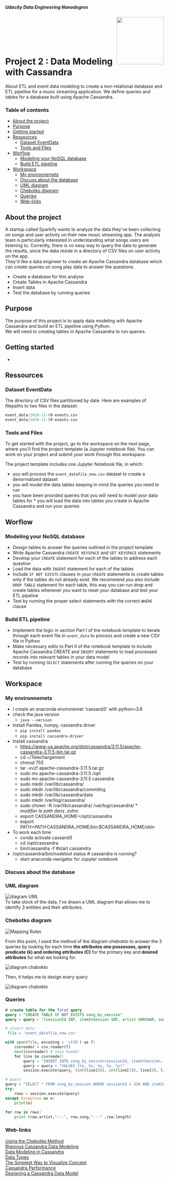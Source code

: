 ##### Udacity Data Engineering Nanodegree
  

<img alt="" align="right" width="150" height="150" src = "./image/cassandraLogo.png" title = "cassandra logo" alt = "Cassandra logo"> 
</br>
</br>
</br>
</br>
</br>

# Project 2 : Data Modeling with Cassandra

About ETL and event data modeling to create a non-relational database and ETL pipeline for a music streaming application. We define queries and tables for a database built using Apache Cassandra.  


### Table of contents

   - [About the project](#about-the-project)
   - [Purpose](#purpose)
   - [Getting started](#getting-started)
   - [Ressources](#ressources)
       - [Dataset EventData](#dataset-eventdata)
       - [Tools and Files](#tools-and-files)
   - [Worflow](#worflow)
      - [Modeling your NoSQL database](#modeling-your-nosql-database)
      - [Build ETL pipeline](#build-etl-pipeline)
   - [Workspace](#workspace)
      - [My environnemets](#my-environements)
      - [Discuss about the database](#discuss-about-the-database)
      - [UML diagram](#uml-diagram)
      - [Chebotko diagram](#chebotko-diagram)
      - [Queries](#queries)
      - [Web-links](#web-links)
<!--CACHER-->

## About the project

A startup called Sparkify wants to analyze the data they've been collecting on songs and user activity on their new music streaming app. The analysis team is particularly interested in understanding what songs users are listening to. Currently, there is no easy way to query the data to generate the results, since the data reside in a directory of CSV files on user activity on the app.  
They'd like a data engineer to create an Apache Cassandra database which can create queries on song play data to answer the questions.
* Create a database for this analyse
* Create Tables in Apache Cassandra
* Insert data
* Test the database by running queries

## Purpose

The purpose of this project is to apply data modeling with Apache Cassandra and build an ETL pipeline using Python.  
We will need to creating tables in Apache Cassandra to run queries.

## Getting started

* 

## Ressources

### Dataset EventData
 The directory of CSV files partitioned by date. Here are examples of filepaths to two files in the dataset:  

```python
event_data/2018-11-08-events.csv
event_data/2018-11-09-events.csv
```

### Tools and Files
To get started with the project, go to the workspace on the next page, where you'll find the project template (a Jupyter notebook file). You can work on your project and submit your work through this workspace.

The project template includes one Jupyter Notebook file, in which:
   * you will process the `event_datafile_new.csv` dataset to create a denormalized dataset
   * you will model the data tables keeping in mind the queries you need to run
   * you have been provided queries that you will need to model your data tables for
    * you will load the data into tables you create in Apache Cassandra and run your queries

## Worflow

### Modeling your NoSQL database
* Design tables to answer the queries outlined in the project template
* Write Apache Cassandra `CREATE KEYSPACE` and `SET KEYSPACE` statements
* Develop your `CREATE` statement for each of the tables to address each question
* Load the data with `INSERT` statement for each of the tables
* Include `IF NOT EXISTS` clauses in your `CREATE` statements to create tables only if the tables do not already exist. We recommend you also include `DROP TABLE` statement for each table, this way you can run drop and create tables whenever you want to reset your database and test your ETL pipeline
* Test by running the proper select statements with the correct `WHERE` clause
### Build ETL pipeline
* Implement the logic in section Part I of the notebook template to iterate through each event file in `event_data` to process and create a new CSV file in Python
* Make necessary edits to Part II of the notebook template to include Apache Cassandra CREATE and `INSERT` statements to load processed records into relevant tables in your data model
* Test by running `SELECT` statements after running the queries on your database

## Workspace

### My environnemets

* I create an anaconda environemet 'cassand3' with python=3.6
* check the java version
  * `java --version`
* Install Pandas, numpy, cassandra driver
  * `pip install pandas`
  * `pip install cassandra-driver`
* Install cassandra
  *  https://www-us.apache.org/dist/cassandra/3.11.5/apache-cassandra-3.11.5-bin.tar.gz
  * cd ~/Telechargement
  * chmod 755
  * tar -xvzf apache-cassandra-3.11.5.tar.gz
  * sudo mv apache-cassandra-3.11.5 /opt
  * sudo mv apache-cassandra-3.11.5 cassandra
  * sudo mkdir /var/lib/cassandra/
  * sudo mkdir /var/lib/cassandra/commitlog
  * sudo mkdir /var/lib/cassandra/data
  * sudo mkdir /var/log/cassandra/
  * sudo chown -R <USER> /var/lib/cassandra/ /var/log/cassandra/  *   
  _modifier le path dans .zshrc_
  * export CASSANDRA_HOME=/opt/cassandra
  * export PATH=$PATH:$CASSANDRA_HOME/bin:$CASSANDRA_HOME/sbin
* To work each time
  *  conda activate cassand3
  * cd /opt/cassandra
  * bin/cassandra -f #start cassandra
* /opt/cassandra/bin/nodetool status # cassandra is running?
  * start anaconda-navigator for Jupyter notebook

### Discuss about the database



### UML diagram  
![diagram UML](./image/erd_project2.png)  
To take stock of the data, I've drawn a UML diagram that allows me to identify 3 entities and their attributes. 

### Chebotko diagram
![Mapping Rules](./image/mappingRules.png)  


From this point, I used the method of the diagram chebokto to answer the 3 queries by looking for each time **the attributes one possesses, query predicate (k) and ordering attributes (C)** for the primary key and **desired attributes** for what we looking for.  


![diagram chabokto](./image/quer1.png)  


Then, it helps me to design every query    


![diagram chabokto](./image/query1_table.png)  

### Queries
```sql
# create table for the first query
query = "CREATE TABLE IF NOT EXISTS song_by_session"
query = query + "(sessionId INT, itemInSession INT, artist VARCHAR, song VARCHAR, length DECIMAL, PRIMARY KEY(sessionId, itemInSession))"
```
```python
# insert data
 file = 'event_datafile_new.csv'

with open(file, encoding = 'utf8') as f:
    csvreader = csv.reader(f)
    next(csvreader) # skip header
    for line in csvreader:
        query = "INSERT INTO song_by_session(sessionId, itemInSession, artist, song, length)"
        query = query + "VALUES (%s, %s, %s, %s, %s)"
        session.execute(query, (int(line[8]), int(line[3]), line[0], line[9], float(line[5])))
```
```python
# Query
query = "SELECT * FROM song_by_session WHERE sessionId = 338 AND itemInSession = 4"
try:
    rows = session.execute(query)
except Exception as e:
    print(e)
    
for row in rows:
    print (row.artist,"---", row.song,"---" ,row.length)
```
### Web-links

[Using the Chebotko Method](https://fr.slideshare.net/ArtemChebotko/using-the-chebotko-method-to-design-sound-and-scalable-data-models-for-apache-cassandra)  
[Rigorous Cassandra Data Modeling](https://fr.slideshare.net/ArtemChebotko/rigorous-cassandra-data-modeling-for-the-relational-data-architect)  
[Data Modeling in Cassandra](https://www.baeldung.com/cassandra-data-modeling)  
[Data Types](http://cassandra.apache.org/doc/latest/cql/types.html)  
[The Simplest Way to Visualize Concept](https://creately.com/)  
[Cassandra Performance](https://www.scnsoft.com/blog/cassandra-performance#data-modeling)  
[Designing a Cassandra Data Model](https://shermandigital.com/blog/designing-a-cassandra-data-model/)  
